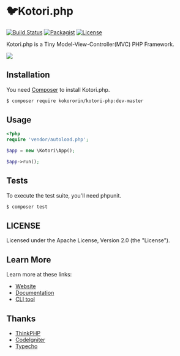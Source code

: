 # 🐦Kotori.php

[![Build Status](https://api.travis-ci.org/kokororin/Kotori.php.svg)](https://travis-ci.org/kokororin/Kotori.php)
[![Packagist](https://img.shields.io/packagist/dt/kokororin/kotori-php.svg?maxAge=2592000)](https://packagist.org/packages/kokororin/kotori-php)
[![License](https://img.shields.io/badge/license-Apache%202-blue.svg)](https://github.com/kokororin/Kotori.php/blob/master/LICENSE)

Kotori.php is a Tiny Model-View-Controller(MVC) PHP Framework.

![](https://raw.githubusercontent.com/kokororin/Kotori.php/master/src/Kotori.gif)

## Installation

You need [Composer](https://getcomposer.org/) to install Kotori.php.

```bash
$ composer require kokororin/kotori-php:dev-master
```

## Usage

```php
<?php
require 'vendor/autoload.php';

$app = new \Kotori\App();

$app->run();
```

## Tests

To execute the test suite, you'll need phpunit.

```bash
$ composer test
```

## LICENSE

Licensed under the Apache License, Version 2.0 (the "License").

## Learn More

Learn more at these links:

- [Website](https://kotori.love/archives/kotori-php-framework.html)
- [Documentation](https://github.com/kokororin/Kotori.php/wiki)
- [CLI tool](https://github.com/kasumi9863/kotori-php-cli)

## Thanks

- [ThinkPHP](https://github.com/top-think/thinkphp)
- [CodeIgniter](https://github.com/bcit-ci/CodeIgniter)
- [Typecho](https://github.com/typecho/typecho)